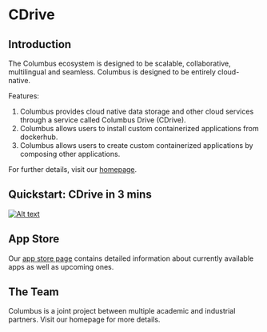 # CDrive

## Introduction

The Columbus ecosystem is designed to be scalable, collaborative, multilingual and seamless. Columbus is designed to be entirely cloud-native.

Features:

1. Columbus provides cloud native data storage and other cloud services through a service called Columbus Drive (CDrive).
2. Columbus allows users to install custom containerized applications from dockerhub.
3. Columbus allows users to create custom containerized applications by composing other applications.

For further details, visit our [homepage](columbustech.io).

## Quickstart: CDrive in 3 mins

[![Alt text](https://img.youtube.com/vi/uMvqmm-u42Y/0.jpg)](https://www.youtube.com/watch?v=uMvqmm-u42Y)

## App Store

Our [app store page](columbustech.io/appstore) contains detailed information about currently available apps as well as upcoming ones.  

## The Team

Columbus is a joint project between multiple academic and industrial partners. Visit our homepage for more details.
